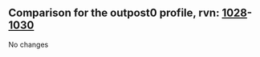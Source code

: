 ## Comparison for the outpost0 profile, rvn: [1028](https://github.com/PRO100KatYT/FortniteProfileRevisions/tree/main/profiles/outpost0/1028%20outpost0.json)-[1030](https://github.com/PRO100KatYT/FortniteProfileRevisions/tree/main/profiles/outpost0/1030%20outpost0.json)

No changes
